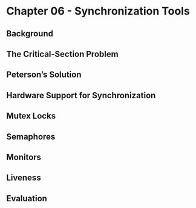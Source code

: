 # Chapter 06 - Synchronization Tools

## Background




## The Critical-Section Problem




## Peterson’s Solution




## Hardware Support for Synchronization




## Mutex Locks




## Semaphores




## Monitors




## Liveness




## Evaluation

